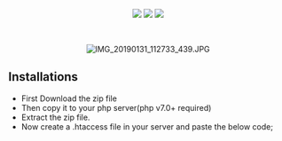 <div align="center">
  
![](https://img.shields.io/github/release/nawab69/steemtools.svg?style=flat-square)
![](https://img.shields.io/github/license/nawab69/steemtools.svg?style=popout-square)
![](https://img.shields.io/github/last-commit/nawab69/steemtools.svg?style=flat-square)

<br>

![IMG_20190131_112733_439.JPG](https://cdn.steemitimages.com/DQma2i6rFu8fxe3HACssYAGn4gWxN6oiBwo5sxU64SoDkdQ/IMG_20190131_112733_439.JPG)

</div>

## Installations 

- First Download the zip file
- Then copy it to your php server(php v7.0+ required)
- Extract the zip file.
- Now create a .htaccess file in your server and paste the below code;

```
